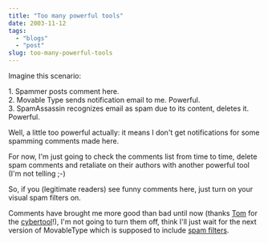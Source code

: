 ```yaml
---
title: "Too many powerful tools"
date: 2003-11-12
tags: 
  - "blogs"
  - "post"
slug: too-many-powerful-tools
---
```


Imagine this scenario:

1\. Spammer posts comment here.  
2\. Movable Type sends notification email to me. Powerful.  
3\. SpamAssassin recognizes email as spam due to its content, deletes it. Powerful.

Well, a little too powerful actually: it means I don't get notifications for some spamming comments made here.

For now, I'm just going to check the comments list from time to time, delete spam comments and retaliate on their authors with another powerful tool (I'm not telling ;-)

So, if you (legitimate readers) see funny comments here, just turn on your visual spam filters on.

Comments have brought me more good than bad until now (thanks [Tom](http://blogs.cocoondev.org/tomk/) for the [cybertool](http://codeconsult.ch/bertrand/archives/000150.html)!), I'm not going to turn them off, think I'll just wait for the next version of MovableType which is supposed to include [spam filters](http://www.sixapart.com/log/2003/10/comment_spam.shtml).
